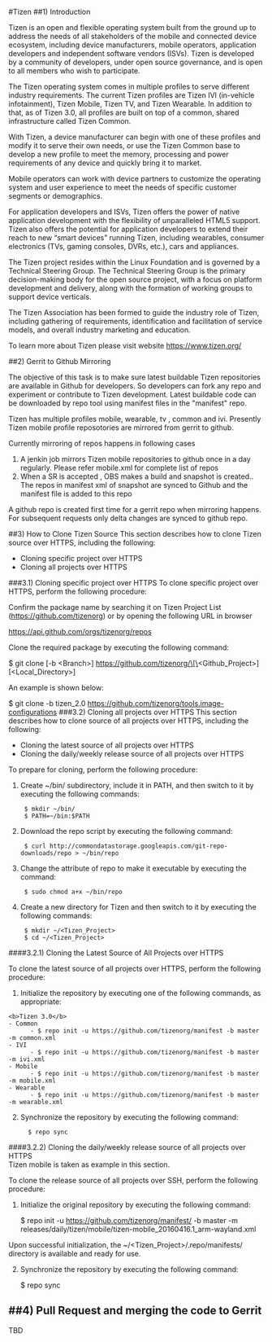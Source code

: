 #Tizen
##1) Introduction

Tizen is an open and flexible operating system built from the ground up to address the needs of all stakeholders of the mobile and connected device ecosystem, including device manufacturers, mobile operators, application developers and independent software vendors (ISVs). Tizen is developed by a community of developers, under open source governance, and is open to all members who wish to participate.

The Tizen operating system comes in multiple profiles to serve different industry requirements. The current Tizen profiles are Tizen IVI (in-vehicle infotainment), Tizen Mobile, Tizen TV, and Tizen Wearable. In addition to that, as of Tizen 3.0, all profiles are built on top of a common, shared infrastructure called Tizen Common.

With Tizen, a device manufacturer can begin with one of these profiles and modify it to serve their own needs, or use the Tizen Common base to develop a new profile to meet the memory, processing and power requirements of any device and quickly bring it to market.

Mobile operators can work with device partners to customize the operating system and user experience to meet the needs of specific customer segments or demographics.

For application developers and ISVs, Tizen offers the power of native application development with the flexibility of unparalleled HTML5 support. Tizen also offers the potential for application developers to extend their reach to new “smart devices” running Tizen, including wearables, consumer electronics (TVs, gaming consoles, DVRs, etc.), cars and appliances. 

The Tizen project resides within the Linux Foundation and is governed by a Technical Steering Group. The Technical Steering Group is the primary decision-making body for the open source project, with a focus on platform development and delivery, along with the formation of working groups to support device verticals.

The Tizen Association has been formed to guide the industry role of Tizen, including gathering of requirements, identification and facilitation of service models, and overall industry marketing and education.

To learn more about Tizen please visit website https://www.tizen.org/


##2) Gerrit to Github Mirroring

The objective of this task is to make sure latest buildable Tizen repositories are available in Github for developers. So developers can fork any repo and  experiment or contribute to Tizen development. Latest buildable code can be downloaded by repo tool using manifest files in the "manifest" repo.

Tizen has multiple profiles mobile, wearable, tv , common and ivi. Presently Tizen mobile profile reposotories are mirrored from gerrit to github.

Currently mirroring of repos happens in following cases

1) A jenkin job mirrors Tizen mobile repositories to github once in a day regularly. Please refer mobile.xml for complete list of repos
2) When a SR is accepted , OBS makes a build and snapshot is created.. The repos in manifest xml of snapshot are synced to Github and the manifest file is added to this repo

A github repo is created first time for a gerrit repo when mirroring happens. For subsequent requests only delta changes are synced to github repo.

##3) How to Clone Tizen Source
This section describes how to clone Tizen source over HTTPS, including the following:
  - Cloning specific project over HTTPS
  - Cloning all projects over HTTPS

###3.1) Cloning specific project over HTTPS
To clone specific project over HTTPS, perform the following procedure:

Confirm the package name by searching it on Tizen Project List (https://github.com/tizenorg) or by opening the following URL in browser

https://api.github.com/orgs/tizenorg/repos

Clone the required package by executing the following command:

$ git clone \[-b \<Branch\>\] https://github.com/tizenorg/\[\<Github_Project\>\]  \[\<Local_Directory\>\]

An example is shown below:

$ git clone -b tizen_2.0 https://github.com/tizenorg/tools.image-configurations 
###3.2) Cloning all projects over HTTPS
This section describes how to clone source of all projects over HTTPS, including the following:

  - Cloning the latest source of all projects over HTTPS
  - Cloning the daily/weekly release source of all projects over HTTPS
  
To prepare for cloning, perform the following procedure:

1. Create ~/bin/ subdirectory, include it in PATH, and then switch to it by executing the following commands:

        $ mkdir ~/bin/
        $ PATH=~/bin:$PATH

2. Download the repo script by executing the following command:

        $ curl http://commondatastorage.googleapis.com/git-repo-downloads/repo > ~/bin/repo

3. Change the attribute of repo to make it executable by executing the command:

        $ sudo chmod a+x ~/bin/repo

4. Create a new directory for Tizen and then switch to it by executing the following commands:

        $ mkdir ~/<Tizen_Project>
        $ cd ~/<Tizen_Project>


####3.2.1) Cloning the Latest Source of All Projects over HTTPS

To clone the latest source of all projects over HTTPS, perform the following procedure:

  1. Initialize the repository by executing one of the following commands, as appropriate:
  
    <b>Tizen 3.0</b>
    - Common
          - $ repo init -u https://github.com/tizenorg/manifest -b master -m common.xml
    - IVI
          - $ repo init -u https://github.com/tizenorg/manifest -b master -m ivi.xml
    - Mobile
          - $ repo init -u https://github.com/tizenorg/manifest -b master -m mobile.xml
    - Wearable
          - $ repo init -u https://github.com/tizenorg/manifest -b master -m wearable.xml
    
  2. Synchronize the repository by executing the following command:
          
           $ repo sync


####3.2.2) Cloning the daily/weekly release source of all projects over HTTPS  
Tizen mobile is taken as example in this section.

To clone the release source of all projects over SSH, perform the following procedure:

1. Initialize the original repository by executing the following command:

    $ repo init -u https://github.com/tizenorg/manifest/ -b master -m releases/daily/tizen/mobile/tizen-mobile_20160416.1_arm-wayland.xml

  Upon successful initialization, the ~/<Tizen_Project>/.repo/manifests/ directory is available and ready for use.

2. Synchronize the repository by executing the following command:

    $ repo sync

##4) Pull Request and merging the code to Gerrit
--------------------------------------------
TBD
